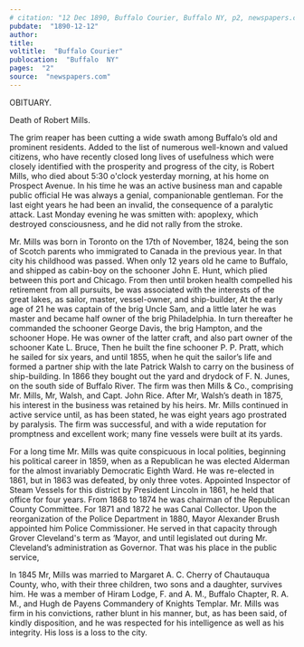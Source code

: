 ```yaml
---
# citation: "12 Dec 1890, Buffalo Courier, Buffalo NY, p2, newspapers.com."
pubdate:  "1890-12-12"
author: 
title: 
voltitle:  "Buffalo Courier"
publocation:  "Buffalo  NY"
pages:  "2"
source:  "newspapers.com"
---
```

OBITUARY.

Death of Robert Mills.

The grim reaper has been cutting a wide swath among Buffalo’s old and prominent residents. Added to the list of numerous well-known and valued citizens, who have recently closed long lives of usefulness which were closely identified with the prosperity and progress of the city, is Robert Mills, who died about 5:30 o'clock yesterday morning, at his home on Prospect Avenue. In his time he was an active business man and capable public official He was always a genial, companionable gentleman. For the last eight years he had been an invalid, the consequence of a paralytic attack. Last Monday evening he was smitten with: apoplexy, which destroyed consciousness, and he did not rally from the stroke.

Mr. Mills was born in Toronto on the 17th of November, 1824, being the son of Scotch parents who immigrated to Canada in the previous year. In that city his childhood was passed. When only 12 years old he came to Buffalo, and shipped as cabin-boy on the schooner John E. Hunt, which plied between this port and Chicago. From then until broken health compelled his retirement from all pursuits, be was associated with the interests of the great lakes, as sailor, master, vessel-owner, and ship-builder, At the early age of 21 he was captain of the brig Uncle Sam, and a little later he was master and became half owner of the brig Philadelphia. In turn thereafter he commanded the schooner George Davis, the brig Hampton, and the schooner Hope. He was owner of the latter craft, and also part owner of the schooner Kate L. Bruce, Then he built the fine schooner P. P. Pratt, which he sailed for six years, and until 1855, when he quit the sailor’s life and formed a partner ship with the late Patrick Walsh to carry on the business of ship-building. In 1866 they bought out the yard and drydock of F. N. Junes, on the south side of Buffalo River. The firm was then Mills & Co., comprising Mr. Mills, Mr, Walsh, and Capt. John Rice. After Mr, Walsh’s death in 1875, his interest in the business was retained by his heirs. Mr. Mills continued in active service until, as has been stated, he was eight years ago prostrated by paralysis. The firm was successful, and with a wide reputation for promptness and excellent work; many fine vessels were built at its yards. 

For a long time Mr. Mills was quite conspicuous in local polities, beginning his political career in 1859, when as a Republican he was elected Alderman for the almost invariably Democratic Eighth Ward. He was re-elected in 1861, but in 1863 was defeated, by only three votes. Appointed Inspector of Steam Vessels for this district by President Lincoln in 1861, he held that office for four years. From 1868 to 1874 he was chairman of the Republican County Committee. For 1871 and 1872 he was Canal Collector. Upon the reorganization of the Police Department in 1880, Mayor Alexander Brush appointed him Police Commissioner. He served in that capacity through Grover Cleveland's term as ‘Mayor, and until legislated out during Mr. Cleveland’s administration as Governor. That was his place in the public service, 

In 1845 Mr, Mills was married to Margaret A. C. Cherry of Chautauqua County, who, with their three children, two sons and a daughter, survives him. He was a member of Hiram Lodge, F. and A. M., Buffalo Chapter, R. A. M., and Hugh de Payens Commandery of Knights Templar. Mr. Mills was firm in his convictions, rather blunt in his manner, but, as has been said, of kindly disposition, and he was respected for his intelligence as well as his integrity. His loss is a loss to the city.
